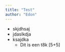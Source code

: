 ```yaml
---
title: "Test"
author: "Edon"
---
```


* skjdhsaj  
* jdaslkdja
* ksajdka   
    + Dit is een t8k
\[5+5\]
